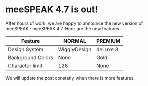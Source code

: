 # meeSPEAK 4.7 is out!

After hours of work, we are happy to announce the new version of meeSPEAK : meeSPEAK 4.7. Here are the new features :

|Feature|NORMAL|PREMIUM|
|-|-|-|
|Design System|WigglyDesign|deLuxe 3|
|Background Colors|None|Gold|
|Character limit|128|None|

We will update the post constatly when there is more features.
